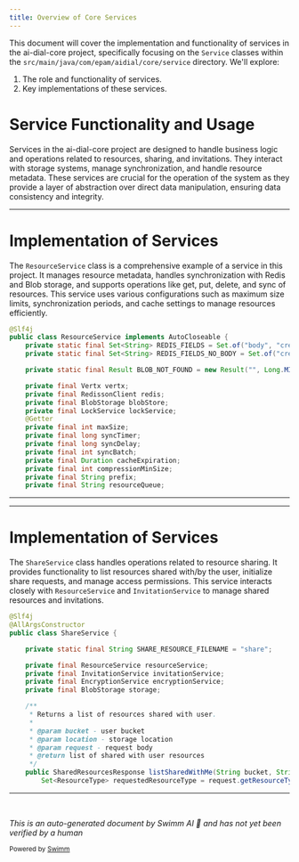 ```yaml
---
title: Overview of Core Services
---
```

This document will cover the implementation and functionality of services in the ai-dial-core project, specifically focusing on the `Service` classes within the `src/main/java/com/epam/aidial/core/service` directory. We'll explore:

1. The role and functionality of services.
2. Key implementations of these services.

# Service Functionality and Usage

Services in the ai-dial-core project are designed to handle business logic and operations related to resources, sharing, and invitations. They interact with storage systems, manage synchronization, and handle resource metadata. These services are crucial for the operation of the system as they provide a layer of abstraction over direct data manipulation, ensuring data consistency and integrity.

<SwmSnippet path="/src/main/java/com/epam/aidial/core/service/ResourceService.java" line="36">

---

# Implementation of Services

The `ResourceService` class is a comprehensive example of a service in this project. It manages resource metadata, handles synchronization with Redis and Blob storage, and supports operations like get, put, delete, and sync of resources. This service uses various configurations such as maximum size limits, synchronization periods, and cache settings to manage resources efficiently.

```java
@Slf4j
public class ResourceService implements AutoCloseable {
    private static final Set<String> REDIS_FIELDS = Set.of("body", "created_at", "updated_at", "synced", "exists");
    private static final Set<String> REDIS_FIELDS_NO_BODY = Set.of("created_at", "updated_at", "synced", "exists");

    private static final Result BLOB_NOT_FOUND = new Result("", Long.MIN_VALUE, Long.MIN_VALUE, true, false);

    private final Vertx vertx;
    private final RedissonClient redis;
    private final BlobStorage blobStore;
    private final LockService lockService;
    @Getter
    private final int maxSize;
    private final long syncTimer;
    private final long syncDelay;
    private final int syncBatch;
    private final Duration cacheExpiration;
    private final int compressionMinSize;
    private final String prefix;
    private final String resourceQueue;

```

---

</SwmSnippet>

<SwmSnippet path="/src/main/java/com/epam/aidial/core/service/ShareService.java" line="32">

---

# Implementation of Services

The `ShareService` class handles operations related to resource sharing. It provides functionality to list resources shared with/by the user, initialize share requests, and manage access permissions. This service interacts closely with `ResourceService` and `InvitationService` to manage shared resources and invitations.

```java
@Slf4j
@AllArgsConstructor
public class ShareService {

    private static final String SHARE_RESOURCE_FILENAME = "share";

    private final ResourceService resourceService;
    private final InvitationService invitationService;
    private final EncryptionService encryptionService;
    private final BlobStorage storage;

    /**
     * Returns a list of resources shared with user.
     *
     * @param bucket - user bucket
     * @param location - storage location
     * @param request - request body
     * @return list of shared with user resources
     */
    public SharedResourcesResponse listSharedWithMe(String bucket, String location, ListSharedResourcesRequest request) {
        Set<ResourceType> requestedResourceType = request.getResourceTypes();
```

---

</SwmSnippet>

&nbsp;

*This is an auto-generated document by Swimm AI 🌊 and has not yet been verified by a human*

<SwmMeta version="3.0.0" repo-id="Z2l0aHViJTNBJTNBYWktZGlhbC1jb3JlJTNBJTNBZXBhbQ==" repo-name="ai-dial-core"><sup>Powered by [Swimm](/)</sup></SwmMeta>
